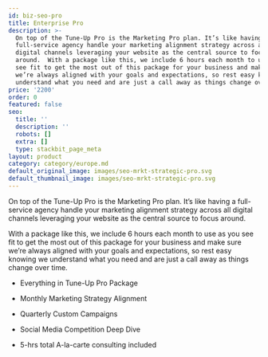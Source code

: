 ```yaml
---
id: biz-seo-pro
title: Enterprise Pro
description: >-
  On top of the Tune-Up Pro is the Marketing Pro plan. It’s like having a
  full-service agency handle your marketing alignment strategy across all
  digital channels leveraging your website as the central source to focus
  around.  With a package like this, we include 6 hours each month to use as you
  see fit to get the most out of this package for your business and make sure
  we’re always aligned with your goals and expectations, so rest easy knowing we
  understand what you need and are just a call away as things change over time.
price: '2200'
order: 0
featured: false
seo:
  title: ''
  description: ''
  robots: []
  extra: []
  type: stackbit_page_meta
layout: product
category: category/europe.md
default_original_image: images/seo-mrkt-strategic-pro.svg
default_thumbnail_image: images/seo-mrkt-strategic-pro.svg
---
```

On top of the Tune-Up Pro is the Marketing Pro plan. It’s like having a full-service agency handle your marketing alignment strategy across all digital channels leveraging your website as the central source to focus around.

With a package like this, we include 6 hours each month to use as you see fit to get the most out of this package for your business and make sure we’re always aligned with your goals and expectations, so rest easy knowing we understand what you need and are just a call away as things change over time.

*   Everything in Tune-Up Pro Package

*   Monthly Marketing Strategy Alignment

*   Quarterly Custom Campaigns

*   Social Media Competition Deep Dive

*   5-hrs total A-la-carte consulting included
